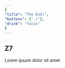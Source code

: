 ```yaml
---
{
"title": "The End!",
"buttons": ["./"],
"drink": "false"
}
---
```


## Z7  
Lorem ipsum dolor sit amet